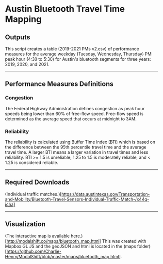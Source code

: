 # Austin Bluetooth Travel Time Mapping

## Outputs

This script creates a table (2019-2021 PMs v2.csv) of performance measures for the average weekday (Tuesday, Wednesday, Thursday) PM peak hour (4:30 to 5:30) for Austin's bluetooth segments for three years: 2019, 2020, and 2021. 

***

## Performance Measures Definitions

### Congestion

The Federal Highway Administration defines congestion as peak hour speeds being lower than 60% of free-flow speed. Free-flow speed is determined as the average speed that occurs at midnight to 3AM.

### Reliability

The reliability is calculated using Buffer Time Index (BTI) which is based on the difference between the 95th percentile travel time and the average travel time. A larger BTI means a larger variation in travel times and less reliability. BTI >= 1.5 is unreliable, 1.25 to 1.5 is moderately reliable, and < 1.25 is considered reliable. 

***

## Required Downloads

(Individual traffic matches.)[https://data.austintexas.gov/Transportation-and-Mobility/Bluetooth-Travel-Sensors-Individual-Traffic-Match-/x44q-icha]

***

## Visualization

(The interactive map is available here.)[http://modalshift.co/maps/bluetooth_map.html] This was created with Mapbox GL JS and the geoJSON and html is located in the (maps folder)[https://github.com/Charlie-Henry/ModalShift/blob/master/maps/bluetooth_map.html]. 
